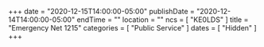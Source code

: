 +++
date = "2020-12-15T14:00:00-05:00"
publishDate = "2020-12-14T14:00:00-05:00"
endTime = ""
location = ""
ncs = [ "KE0LDS" ]
title = "Emergency Net 1215"
categories = [ "Public Service" ]
dates = [ "Hidden" ]
+++
